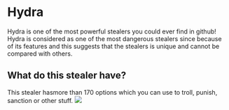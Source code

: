 # Hydra
Hydra is one of the most powerful stealers you could ever find in github! Hydra is considered as one of the most dangerous stealers since because of its features and this suggests that the stealers is unique and cannot be compared with others.
## What do this stealer have?
This stealer hasmore than 170 options which you can use to troll, punish, sanction or other stuff.
<img  src="https://cdn-icons-png.flaticon.com/128/6646/6646463.png">
